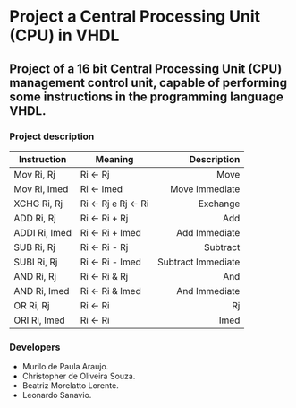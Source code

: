 # Project a Central Processing Unit (CPU) in VHDL

## Project of a 16 bit Central Processing Unit (CPU) management control unit, capable of performing some instructions in the programming language VHDL.

### Project description

   Instruction |       Meaning       |   Description  
 ------------- | ------------------- | ---------------:
 Mov Ri, Rj    | Ri <- Rj            | Move 
 Mov Ri, Imed  | Ri <- Imed          | Move Immediate
 XCHG Ri, Rj   | Ri <- Rj e Rj <- Ri | Exchange
 ADD Ri, Rj    | Ri <- Ri + Rj       | Add
 ADDI Ri, Imed | Ri <- Ri + Imed     | Add Immediate
 SUB Ri, Rj    | Ri <- Ri - Rj       | Subtract
 SUBI Ri, Rj   | Ri <- Ri - Imed     | Subtract Immediate
 AND Ri, Rj    | Ri <- Ri & Rj       | And
 AND Ri, Imed  | Ri <- Ri & Imed     | And Immediate
 OR Ri, Rj     | Ri <- Ri | Rj       | Or
 ORI Ri, Imed  | Ri <- Ri | Imed     | Or Immediate
 
### Developers
* Murilo de Paula Araujo.
* Christopher de Oliveira Souza.
* Beatriz Morelatto Lorente.
* Leonardo Sanavio.
